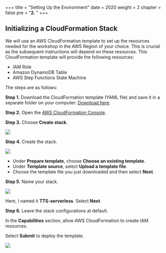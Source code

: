 +++
title = "Setting Up the Environment"
date = 2020
weight = 2
chapter = false
pre = "<b>2. </b>"
+++

## Initializing a CloudFormation Stack

We will use an AWS CloudFormation template to set up the resources needed for the workshop in the AWS Region of your choice. This is crucial as the subsequent instructions will depend on these resources. This CloudFormation template will provide the following resources:

- IAM Role
- Amazon DynamoDB Table
- AWS Step Functions State Machine

The steps are as follows:

**Step 1.** Download the CloudFormation template (YAML file) and save it in a separate folder on your computer: [Download here](https://static.us-east-1.prod.workshops.aws/public/2b2654d0-25fc-498c-9d95-069507fc0346/static/template/workshop-stack.yaml).

**Step 2.** Open the [AWS CloudFormation Console](https://console.aws.amazon.com/cloudformation/).

**Step 3.** Choose **Create stack**.

![](/images/Aspose.Words.e13c2680-26b7-4f33-be2e-ef4ed39807a7.002.png)

**Step 4.** Create the stack.

![](/images/Aspose.Words.e13c2680-26b7-4f33-be2e-ef4ed39807a7.003.png)

- Under **Prepare template**, choose **Choose an existing template**.
- Under **Template source**, select **Upload a template file**.
- Choose the template file you just downloaded and then select **Next**.

**Step 5.** Name your stack.

![](/images/Aspose.Words.e13c2680-26b7-4f33-be2e-ef4ed39807a7.004.png)

Here, I named it **TTS-serverless**. Select **Next**.

**Step 6.** Leave the stack configurations at default.

In the **Capabilities** section, allow AWS CloudFormation to create IAM resources.

Select **Submit** to deploy the template.

![](/images/Aspose.Words.e13c2680-26b7-4f33-be2e-ef4ed39807a7.005.png)
